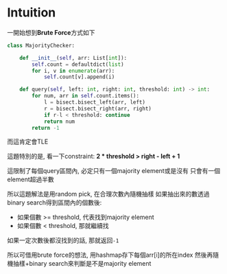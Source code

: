 # Intuition

一開始想到**Brute Force**方式如下

```py
class MajorityChecker:

    def __init__(self, arr: List[int]):
        self.count = defaultdict(list)
        for i, v in enumerate(arr):
            self.count[v].append(i)

    def query(self, left: int, right: int, threshold: int) -> int:
        for num, arr in self.count.items():
            l = bisect.bisect_left(arr, left)
            r = bisect.bisect_right(arr, right)
            if r-l < threshold: continue
            return num
        return -1
```

而這肯定會TLE

這題特別的是, 看一下constraint:
**2 * threshold > right - left + 1**

這限制了每個query區間內, 必定只有一個majority element或是沒有
只會有一個element超過半數

所以這題解法是用random pick, 在合理次數內隨機抽樣
如果抽出來的數透過binary search得到區間內的個數後:
- 如果個數 >= threshold, 代表找到majority element
- 如果個數 < threshold, 那就繼續找

如果一定次數後都沒找到的話, 那就返回`-1`

所以可借用brute force的想法, 用hashmap存下每個arr[i]的所在index
然後再隨機抽樣+binary search來判斷是不是majority element